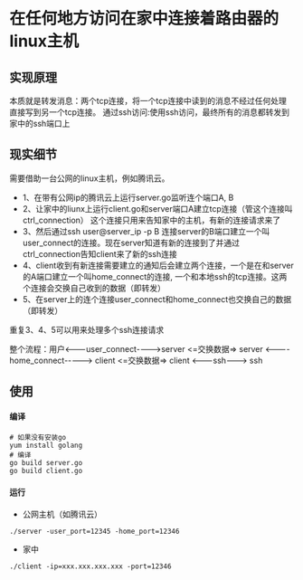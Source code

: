 # 在任何地方访问在家中连接着路由器的linux主机
## 实现原理
本质就是转发消息：两个tcp连接，将一个tcp连接中读到的消息不经过任何处理直接写到另一个tcp连接。
通过ssh访问:使用ssh访问，最终所有的消息都转发到家中的ssh端口上
## 现实细节
需要借助一台公网的linux主机，例如腾讯云。
* 1、在带有公网ip的腾讯云上运行server.go监听连个端口A, B
* 2、让家中的liunx上运行client.go和server端口A建立tcp连接（管这个连接叫ctrl_connection） 这个连接只用来告知家中的主机，有新的连接请求来了
* 3、然后通过ssh user@server_ip -p B 连接server的B端口建立一个叫user_connect的连接。现在server知道有新的连接到了并通过ctrl_connection告知client来了新的ssh连接
* 4、client收到有新连接需要建立的通知后会建立两个连接，一个是在和server的A端口建立一个叫home_connect的连接, 一个和本地ssh的tcp连接。这两个连接会交换自己收到的数据（即转发）
* 5、在server上的连个连接user_connect和home_connect也交换自己的数据（即转发）

重复3、4、5可以用来处理多个ssh连接请求

整个流程：用户<---user_connect---->server <=交换数据=> server <----home_connect-----> client <=交换数据=> client <---ssh---> ssh
## 使用
#### 编译
```cgo
# 如果没有安装go
yum install golang
# 编译
go build server.go 
go build client.go 
```
#### 运行
* 公网主机（如腾讯云）
```shell
./server -user_port=12345 -home_port=12346 
```
* 家中
```shell
./client -ip=xxx.xxx.xxx.xxx -port=12346
```